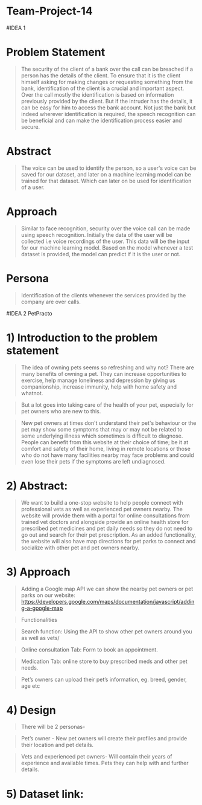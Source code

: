 # Team-Project-14

#IDEA 1

# Problem Statement
> The security of the client  of a bank over the call can be breached if a person has the details of the client. To ensure that it is the client himself asking for making changes or requesting something from the bank, identification of the client is a crucial and important aspect. Over the call mostly the identification is based on information previously provided by the client. But if the intruder has the details, it can be easy for him to access the bank account. Not just the bank but indeed wherever identification is required, the speech recognition can be beneficial and can make the identification process easier and secure. 

# Abstract
> The voice can be used to identify the person, so a user's voice can be saved for our dataset, and later on a machine learning model can be trained for that dataset. Which can later on be used for identification of a user.

# Approach
> Similar to face recognition, security over the voice call can be made using speech recognition. 
> Initially the data of the user will be collected i.e voice recordings of the user.
> This data will be the input for our machine learning model. 
> Based on the model whenever a test dataset is provided, the model can predict if it is the user or not.

# Persona
> Identification of the clients whenever the services provided by the company are over calls.



#IDEA 2 PetPracto

# 1) Introduction to the problem statement

> The idea of owning pets seems so refreshing and why not? There are many benefits of owning a pet. They can increase opportunities to exercise, help manage loneliness and depression by giving us companionship, increase immunity, help with home safety and whatnot.

> But a lot goes into taking care of the health of your pet, especially for pet owners who are new to this.

> New pet owners at times don't understand their pet's behaviour or the pet may show some symptoms that may or may not be related to some underlying illness which sometimes is difficult to diagnose. 
> People can benefit from this website at their choice of time; be it at comfort and safety of their home, living in remote locations or those who do not have many facilities nearby may face problems and could even lose their pets if the symptoms are left undiagnosed.


# 2) Abstract:
> We want to build a one-stop website to help people connect with professional vets as well as experienced pet owners nearby. The website will provide them with a portal for online consultations from trained vet doctors and alongside provide an online health store for prescribed pet medicines and pet daily needs so they do not need to go out and search for their pet prescription. As an added functionality, the website will also have map directions for pet parks to connect and socialize with other pet and pet owners nearby.


# 3) Approach
> Adding a Google map API we can show the nearby pet owners or pet parks on our website: https://developers.google.com/maps/documentation/javascript/adding-a-google-map

> Functionalities

> Search function:
> Using the API to show other pet owners around you as well as vets/

> Online consultation Tab:
> Form to book an appointment.

> Medication Tab:
> online store to buy prescribed meds and other pet needs.

> Pet’s owners can upload their pet’s information, eg. breed, gender, age etc


# 4) Design 
> There will be 2 personas-

> Pet’s owner -
> New pet owners will create their profiles and provide their location and pet details.


> Vets and experienced pet owners-
> Will contain their years of experience and available times. Pets they can help with and further details.


# 5) Dataset link:
